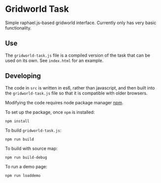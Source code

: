 # Gridworld Task
Simple raphael.js-based gridworld interface. Currently only has
very basic functionality.

## Use
The `gridworld-task.js` file is a compiled version of the task that can be used on its own. See `index.html` for an example.

## Developing
The code in `src` is written in es6, rather than javascript, and then built into the `gridworld-task.js` file so that it is compatible with older browsers.

Modifying the code requires node package manager [npm](https://www.npmjs.com/). 

To set up the package, once `npm` is installed:
```
npm install
```

To build `gridworld-task.js`:
```
npm run build
```

To build with source map:
```
npm run build-debug
```

To run a demo page:
```
npm run loaddemo
```
